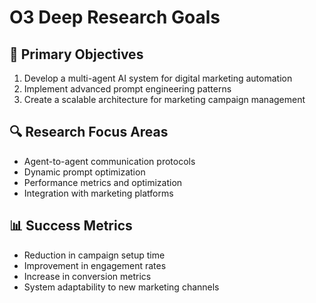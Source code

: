 # O3 Deep Research Goals

## 🎯 Primary Objectives
1. Develop a multi-agent AI system for digital marketing automation
2. Implement advanced prompt engineering patterns
3. Create a scalable architecture for marketing campaign management

## 🔍 Research Focus Areas
- Agent-to-agent communication protocols
- Dynamic prompt optimization
- Performance metrics and optimization
- Integration with marketing platforms

## 📊 Success Metrics
- Reduction in campaign setup time
- Improvement in engagement rates
- Increase in conversion metrics
- System adaptability to new marketing channels
